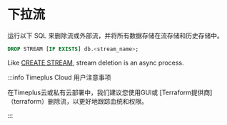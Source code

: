 # 下拉流

运行以下 SQL 来删除流或外部流，并将所有数据存储在流存储和历史存储中。

```sql
DROP STREAM [IF EXISTS] db.<stream_name>;
```

Like [CREATE STREAM](sql-create-stream), stream deletion is an async process.

:::info Timeplus Cloud 用户注意事项

在Timeplus云或私有云部署中，我们建议您使用GUI或 [Terraform提供商]（terraform）删除流，以更好地跟踪血统和权限。

:::
